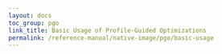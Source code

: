 ```yaml
---
layout: docs
toc_group: pgo
link_title: Basic Usage of Profile-Guided Optimizations
permalink: /reference-manual/native-image/pgo/basic-usage
---
```




